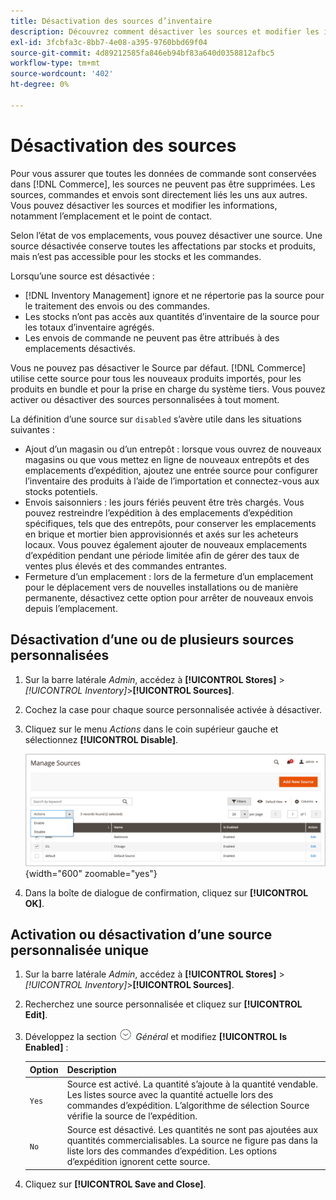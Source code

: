 ```yaml
---
title: Désactivation des sources d’inventaire
description: Découvrez comment désactiver les sources et modifier les informations, notamment l’emplacement et le point de contact.
exl-id: 3fcbfa3c-8bb7-4e08-a395-9760bbd69f04
source-git-commit: 4d89212585fa846eb94bf83a640d0358812afbc5
workflow-type: tm+mt
source-wordcount: '402'
ht-degree: 0%

---
```


# Désactivation des sources

Pour vous assurer que toutes les données de commande sont conservées dans [!DNL Commerce], les sources ne peuvent pas être supprimées. Les sources, commandes et envois sont directement liés les uns aux autres. Vous pouvez désactiver les sources et modifier les informations, notamment l’emplacement et le point de contact.

Selon l’état de vos emplacements, vous pouvez désactiver une source. Une source désactivée conserve toutes les affectations par stocks et produits, mais n’est pas accessible pour les stocks et les commandes.

Lorsqu’une source est désactivée :

- [!DNL Inventory Management] ignore et ne répertorie pas la source pour le traitement des envois ou des commandes.
- Les stocks n’ont pas accès aux quantités d’inventaire de la source pour les totaux d’inventaire agrégés.
- Les envois de commande ne peuvent pas être attribués à des emplacements désactivés.

Vous ne pouvez pas désactiver le Source par défaut. [!DNL Commerce] utilise cette source pour tous les nouveaux produits importés, pour les produits en bundle et pour la prise en charge du système tiers. Vous pouvez activer ou désactiver des sources personnalisées à tout moment.

La définition d’une source sur `disabled` s’avère utile dans les situations suivantes :

- Ajout d’un magasin ou d’un entrepôt : lorsque vous ouvrez de nouveaux magasins ou que vous mettez en ligne de nouveaux entrepôts et des emplacements d’expédition, ajoutez une entrée source pour configurer l’inventaire des produits à l’aide de l’importation et connectez-vous aux stocks potentiels.
- Envois saisonniers : les jours fériés peuvent être très chargés. Vous pouvez restreindre l’expédition à des emplacements d’expédition spécifiques, tels que des entrepôts, pour conserver les emplacements en brique et mortier bien approvisionnés et axés sur les acheteurs locaux. Vous pouvez également ajouter de nouveaux emplacements d’expédition pendant une période limitée afin de gérer des taux de ventes plus élevés et des commandes entrantes.
- Fermeture d’un emplacement : lors de la fermeture d’un emplacement pour le déplacement vers de nouvelles installations ou de manière permanente, désactivez cette option pour arrêter de nouveaux envois depuis l’emplacement.

## Désactivation d’une ou de plusieurs sources personnalisées

1. Sur la barre latérale _Admin_, accédez à **[!UICONTROL Stores]** > _[!UICONTROL Inventory]_>**[!UICONTROL Sources]**.

1. Cochez la case pour chaque source personnalisée activée à désactiver.

1. Cliquez sur le menu _Actions_ dans le coin supérieur gauche et sélectionnez **[!UICONTROL Disable]**.

   ![[!DNL Inventory Management] sources - Menu Actions](assets/inventory-source-disable.png){width="600" zoomable="yes"}

1. Dans la boîte de dialogue de confirmation, cliquez sur **[!UICONTROL OK]**.

## Activation ou désactivation d’une source personnalisée unique

1. Sur la barre latérale _Admin_, accédez à **[!UICONTROL Stores]** > _[!UICONTROL Inventory]_>**[!UICONTROL Sources]**.

1. Recherchez une source personnalisée et cliquez sur **[!UICONTROL Edit]**.

1. Développez la section ![Sélecteur d’extension](../assets/icon-display-expand.png) _Général_ et modifiez **[!UICONTROL Is Enabled]** :

   | Option | Description |
   | ----- | ----- |
   | `Yes` | Source est activé. La quantité s’ajoute à la quantité vendable. Les listes source avec la quantité actuelle lors des commandes d’expédition. L’algorithme de sélection Source vérifie la source de l’expédition. |
   | `No` | Source est désactivé. Les quantités ne sont pas ajoutées aux quantités commercialisables. La source ne figure pas dans la liste lors des commandes d’expédition. Les options d’expédition ignorent cette source. |

1. Cliquez sur **[!UICONTROL Save and Close]**.
